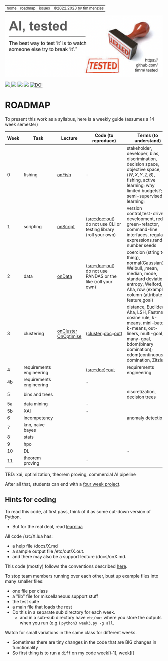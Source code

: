 <small><p>&nbsp;
<a name=top></a>
<table><tr> 
<td><a href="/README.md#top">home</a>
<td><a href="/ROADMAP.md">roadmap</a>
<td><a href="http:github.com/timm/tested/issues">issues</a>
<td> <a href="/LICENSE.md">&copy;2022,2023</a> by <a href="http://menzies.us">tim menzies</a>
</tr></table></small>
<img  align=center width=600 src="/docs/img/banner.png"></p>
<p> <img src="https://img.shields.io/badge/task-ai-blueviolet"><a
href="https://github.com/timm/tested/actions/workflows/tests.yml"> <img 
 src="https://github.com/timm/tested/actions/workflows/tests.yml/badge.svg"></a> <img 
 src="https://img.shields.io/badge/language-lua-orange"> <img 
 src="https://img.shields.io/badge/purpose-teaching-yellow"> <a 
 href="https://zenodo.org/badge/latestdoi/569981645"> <img 
 src="https://zenodo.org/badge/569981645.svg" alt="DOI"></a></p>




# ROADMAP

To present this work as a syllabus, here is a weekly guide (assumes a 14 week semester)

|Week |Task|Lecture|Code (to reproduce)| Terms (to understand)|
|----|-----|-------|------------------|-----------------------|
|0   | fishing| [onFish](/docs/onFishing.md) |  - |  stakeholder, developer, bias, discrimination, decision space, objective space, $(W,X,Y,Z,B)$, fishing, active learning; why limited budgets?; semi-supervised learning; |
|1   | scripting| [onScript](/docs/onScript.md)| ([src](/src/script.lua)::[doc](/docs/script.md)::[out](/etc/out/script.out)) <br> do not use CLI or testing library (roll your own) |version control,test-driven development, red-green-refactor, command-line interfaces, regular expressions,random number seeds|
|2   | data| [onData](/docs/onData.md) | ([src](/src/data.lua)::[doc](/docs/data.md)::[out](/etc/out/data.out)) <br> do not use PANDAS or the like (roll your own) |coercion (string to thing), normal(Gaussian), Weibull, ,mean, median, mode, standard deviation, entropy, Welford, Aha, row (example), column (attribute, feature,goal)| 
|3   | clustering | [onCluster](/docs/onCluster.md)<br>[OnOptimise](/docs/onOptimize.md) | ([cluster](/src/cluster.lua)::[doc](/docs/cluster.md)::[out](/etc/out/cluster.out)) | distance, Euclidean, Aha, LSH, Fastmap, cosine rule, k-means, mini-batch k-means, out-liners, multi-goal, many-goal, bdom(binary domination); cdom(continuous domination, Zitzler)|
|4   | requirements engineering | | ([src](/src/grid.lua)::[doc](/docs/grid.md))::[out](/etc/out/grid.out)   | requirements engineering|
|4b  | requirements engineering | | - | |
|5   | bins and trees|   |  | discretization, decision trees|
|5a  | data mining     | | - | |
|5b  | XAI             | | - | |
|6   | incompetency |    |  | anomaly detection|
|7   | knn, naive bayes|  |  | |
|8   | stats |           |  |  | | 
|9   | hpo |           |  |  | | 
|10  | DL |            |  |- | | 
|11  | theorem proving |  |- | | 

TBD: xai, optimization, theorem proving, commercial AI pipeline

After all that, students can end with a [four week project](docs/onProject.md).

## Hints for coding

To read this code, at first pass, think of it as some cut-down version of Python.
- But for the real deal, read [learnlua](https://learnxinyminutes.com/docs/lua/)

All code /src/X.lua has:
- a help file /docs/X.md
- a sample output file /etc/out/X.out. 
- and there may also be a support lecture /docs/onX.md.

This code (mostly)
follows the conventions described [here](https://github.com/timm/tested/blob/main/docs/onScript.md#some-coding-convetions).

To stop team members running over each other, bust up example files into many smaller files:
- one file per class
- a "lib" file for miscellaneous support stuff
- the test suite
- a main file that loads the rest
- Do this in a separate sub directory for each week. 
  - and in a sub-sub directory have `etc/out` where you store the outputs when you run (e.g.) `python3 week3.py -g all`.

Watch for small variations in the same class for different weeks. 
- Sometimes there are tiny changes in the code that are BIG changes in functionality
- So first thing is to run a `diff` on my code week[i-1], week[i]

